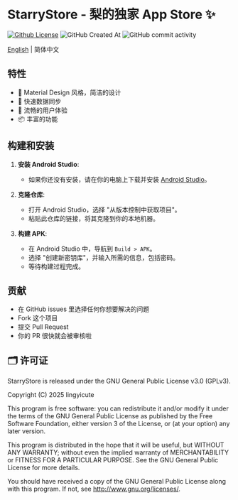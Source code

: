 # StarryStore - 梨的独家 App Store ✨

[![Github License](https://img.shields.io/github/license/lingyicute/StarryStore?color=%2364f573&style=flat)](https://github.com/lingyicute/StarryStore/blob/master/COPYING)
![GitHub Created At](https://img.shields.io/github/created-at/lingyicute/StarryStore)
![GitHub commit activity](https://img.shields.io/github/commit-activity/y/lingyicute/StarryStore)

[English](./README_EN.md)  | 简体中文

## 特性

* 🎨 Material Design 风格，简洁的设计
* 🚀 快速数据同步
* 🧭 流畅的用户体验
* 📦 丰富的功能

## 构建和安装
1. **安装 Android Studio**:
    - 如果你还没有安装，请在你的电脑上下载并安装 [Android Studio](https://developer.android.com/studio)。

2. **克隆仓库**:
    - 打开 Android Studio，选择 "从版本控制中获取项目"。
    - 粘贴此仓库的链接，将其克隆到你的本地机器。

3. **构建 APK**:
    - 在 Android Studio 中，导航到 `Build > APK`。
    - 选择 "创建新密钥库"，并输入所需的信息，包括密码。
    - 等待构建过程完成。

## 贡献

- 在 GitHub issues 里选择任何你想要解决的问题
- Fork 这个项目
- 提交 Pull Request
- 你的 PR 很快就会被审核啦

## 🗂️ 许可证

StarryStore is released under the GNU General Public License v3.0 (GPLv3).

Copyright (C) 2025 lingyicute

This program is free software: you can redistribute it and/or modify
it under the terms of the GNU General Public License as published by
the Free Software Foundation, either version 3 of the License, or
(at your option) any later version.

This program is distributed in the hope that it will be useful,
but WITHOUT ANY WARRANTY; without even the implied warranty of
MERCHANTABILITY or FITNESS FOR A PARTICULAR PURPOSE.  See the
GNU General Public License for more details.

You should have received a copy of the GNU General Public License
along with this program.  If not, see <http://www.gnu.org/licenses/>.
